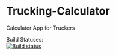 # Trucking-Calculator
Calculator App for Truckers

Build Statuses:
<br>
[![Build status](https://ci.appveyor.com/api/projects/status/j3oomqr18qc45u85?svg=true)](https://ci.appveyor.com/project/Kakarot/trucking-calculator-rdd3v)
